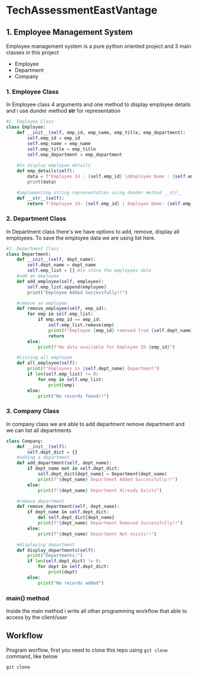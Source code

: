 # TechAssessmentEastVantage
## 1. Employee Management System
Employee management system is a pure python oriented project and 3 main classes in this project
- Employee
- Department
- Company

### 1. Employee Class
In Employee class 4 arguments and one method to display employee details and i use dunder method __str__ for representation
```Python
#1. Employee Class
class Employee:
    def __init__(self, emp_id, emp_name, emp_title, emp_department):
        self.emp_id = emp_id
        self.emp_name = emp_name
        self.emp_title = emp_title
        self.emp_department = emp_department
        
    #to display employee details
    def emp_details(self):
        data = f"Employee Id : {self.emp_id} \nEmployee Name : {self.emp_name} \nEmployee Title : {self.emp_title} \nEmployee Department : {self.emp_department}"
        print(data)

    #implementing string representation using dunder method __str__
    def __str__(self):
        return f"Employee Id: {self.emp_id} | Employee Name: {self.emp_name}"
```
### 2. Department Class
In Department class there's we have options to add, remove, display all employees. To save the employee data we are using list here.
```python
#2. Department Class
class Department:
    def __init__(self, dept_name):
        self.dept_name = dept_name
        self.emp_list = [] #to store the employees data
    #add an employee
    def add_employee(self, employee):
        self.emp_list.append(employee)
        print("Employee Added Successfully!!")

    #remove an employee
    def remove_employee(self, emp_id):
        for emp in self.emp_list:
            if emp.emp_id == emp_id:
                self.emp_list.remove(emp)
                print(f"Employee {emp_id} removed from {self.dept_name} Department")
                return
        else:
            print(f"No data available for Employee ID {emp_id}")

    #listing all employee
    def all_employee(self):
        print(f"Employees in {self.dept_name} Department")
        if len(self.emp_list) != 0:
            for emp in self.emp_list:
                print(emp)
        else:
            print("No records found!!")
```

### 3. Company Class
In company class we are able to add department remove department and we can list all departments
```python
class Company:
    def __init__(self):
        self.dept_dict = {}
    #adding a department
    def add_department(self, dept_name):
        if dept_name not in self.dept_dict:
            self.dept_dict[dept_name] = Department(dept_name)
            print(f"{dept_name} Department Added Successfully!!")
        else:
            print(f"{dept_name} Department Already Exists")

    #remove department
    def remove_department(self, dept_name):
        if dept_name in self.dept_dict:
            del self.dept_dict[dept_name]
            print(f"{dept_name} Department Removed Successfully!!")
        else:
            print(f"{dept_name} Department Not exists!!")

    #displaying department
    def display_departments(self):
        print("Departments:")
        if len(self.dept_dict) != 0:
            for dept in self.dept_dict:
                print(dept)
        else:
            print("No records added")
```
### main() method
Inside the main method i write all other programming workflow that able to access by the client/user


## Workflow
Program worflow, first you need to clone this repo using `git clone` command, like below
```Command
git clone 
```